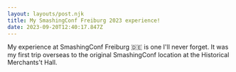 ```yaml
---
layout: layouts/post.njk
title: My SmashingConf Freiburg 2023 experience!
date: 2023-09-20T12:40:17.847Z
---
```

M﻿y experience at SmashingConf Freiburg 🇩🇪 is one I'll never forget. It was my first trip overseas to the original SmashingConf location at the Historical Merchants't Hall.